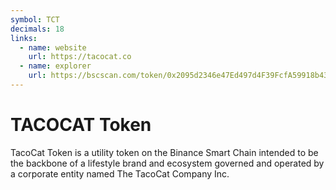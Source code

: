```yaml
---
symbol: TCT
decimals: 18
links:
  - name: website
    url: https://tacocat.co
  - name: explorer
    url: https://bscscan.com/token/0x2095d2346e47Ed497d4F39FcfA59918b4346cd65
---
```


# TACOCAT Token

TacoCat Token is a utility token on the Binance Smart Chain intended to be the backbone of a lifestyle brand and ecosystem governed and operated by a corporate entity named The TacoCat Company Inc.
